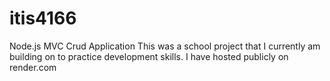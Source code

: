# itis4166
Node.js MVC Crud Application
This was a school project that I currently am building on to practice development skills. I have hosted publicly on render.com 
